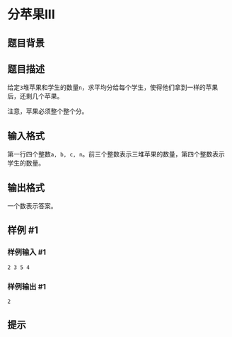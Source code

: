 # 分苹果III

## 题目背景

## 题目描述

给定`3`堆苹果和学生的数量`n`，求平均分给每个学生，使得他们拿到一样的苹果后，还剩几个苹果。

注意，苹果必须整个整个分。

## 输入格式

第一行四个整数`a, b, c, n`。前三个整数表示三堆苹果的数量，第四个整数表示学生的数量。

## 输出格式

一个数表示答案。

## 样例 #1

### 样例输入 #1

```
2 3 5 4
```

### 样例输出 #1

```
2
```

## 提示
